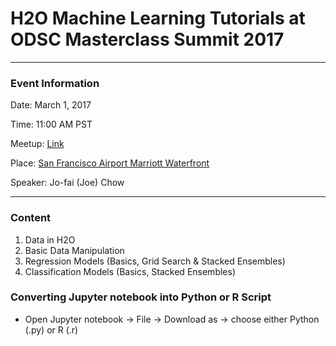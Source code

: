 # H2O Machine Learning Tutorials at ODSC Masterclass Summit 2017

---

### Event Information

Date: March 1, 2017

Time: 11:00 AM PST

Meetup:
[Link](https://odsc.com/masterclass/schedule)

Place:
[San Francisco Airport Marriott Waterfront](https://goo.gl/maps/RN6aCmz7K7G2) 


Speaker: Jo-fai (Joe) Chow

---

### Content

1. Data in H2O
2. Basic Data Manipulation
3. Regression Models (Basics, Grid Search & Stacked Ensembles)
4. Classification Models (Basics, Stacked Ensembles)


### Converting Jupyter notebook into Python or R Script

- Open Jupyter notebook -> File -> Download as -> choose either Python (.py) or R (.r)





